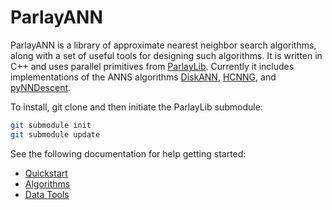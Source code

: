 # ParlayANN

ParlayANN is a library of approximate nearest neighbor search algorithms, along with a set of useful tools for designing such algorithms. It is written in C++ and uses parallel primitives from [ParlayLib](https://cmuparlay.github.io/parlaylib/). Currently it includes implementations of the ANNS algorithms [DiskANN](https://github.com/microsoft/DiskANN), [HCNNG](https://github.com/jalvarm/hcnng), and [pyNNDescent](https://pynndescent.readthedocs.io/en/latest/).

To install, git clone and then initiate the ParlayLib submodule:

```bash
git submodule init
git submodule update
```

See the following documentation for help getting started:
- [Quickstart](https://magdalendobson.github.io/ParlayANN/quickstart)
- [Algorithms](https://magdalendobson.github.io/ParlayANN/algorithms)
- [Data Tools](https://magdalendobson.github.io/ParlayANN/data_tools)